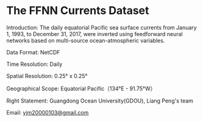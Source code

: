 # The FFNN Currents Dataset
Introduction: The daily equatorial Pacific sea surface currents from January 1, 1993, to December 31, 2017, were inverted using feedforward neural networks based on multi-source ocean-atmospheric variables.

Data Format: NetCDF

Time Resolution: Daily

Spatial Resolution: 0.25° x 0.25°

Geographical Scope: Equatorial Pacific（134°E - 91.75°W）

Right Statement: Guangdong Ocean University(GDOU), Liang Peng's team

Email: yjm20000103@gmail.com
